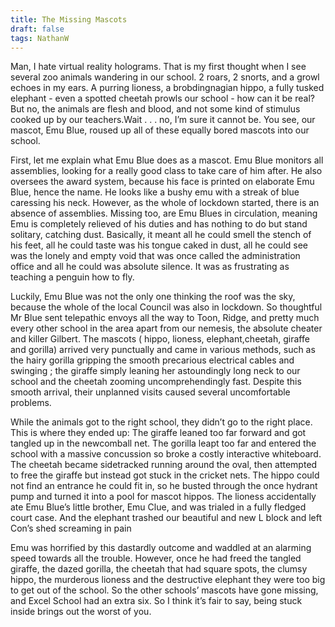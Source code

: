 ```yaml
---
title: The Missing Mascots
draft: false
tags: NathanW
---
```


Man, I hate virtual reality holograms. That is my first thought when I see several zoo animals wandering in our school. 2 roars,  2 snorts, and a growl echoes in my ears. A purring lioness, a brobdingnagian hippo, a fully tusked elephant - even a spotted cheetah prowls our school - how can it be real? But no, the animals are flesh and blood, and not some kind of stimulus cooked up by our teachers.Wait . . . no, I’m sure it cannot be. You see, our mascot, Emu Blue, roused up all of these equally bored mascots into our school.

First, let me explain what Emu Blue does as a mascot. Emu Blue monitors all assemblies, looking for a really good class to take care of him after. He also oversees the award system, because his face is printed on elaborate Emu Blue, hence the name. He looks like a bushy emu with a streak of blue caressing his neck. However, as the whole of lockdown started, there is an absence of assemblies. Missing too, are Emu Blues in circulation, meaning Emu is completely relieved of his duties and has nothing to do but stand solitary, catching dust. Basically, it meant all he could smell the stench of his feet, all he could taste was his tongue caked in dust, all he could see was the lonely and empty void that was once called the administration office and all he could was absolute silence. It was as frustrating as teaching a penguin how to fly.

Luckily, Emu Blue was not the only one thinking the roof was the sky, because the whole of the local Council was also in lockdown. So thoughtful Mr Blue sent telepathic envoys all the way to Toon, Ridge, and pretty much every other school in the area apart from our nemesis, the absolute cheater and killer Gilbert. The mascots ( hippo, lioness, elephant,cheetah, giraffe and gorilla) arrived very punctually and came in various methods, such as the hairy gorilla gripping the  smooth precarious electrical cables and swinging ; the giraffe simply leaning her astoundingly long neck to our school and the cheetah zooming uncomprehendingly fast. Despite this smooth arrival, their unplanned visits caused several uncomfortable problems.

While the animals got to the right school, they didn’t go to the right place. This is where they ended up:
The giraffe leaned too far forward and got tangled up in the newcomball net.
The gorilla leapt too far and entered the school with a massive concussion so broke a costly interactive whiteboard.
The cheetah became sidetracked running around the oval, then attempted to free the giraffe but instead got stuck in the cricket nets.
The hippo could not find an entrance he could fit in, so he busted through the once hydrant pump and turned it into a pool for mascot hippos.
The lioness accidentally ate Emu Blue’s little brother, Emu Clue, and was trialed in a fully fledged court case.
And the elephant trashed our beautiful and new L block and left Con’s shed screaming in pain


Emu was horrified by this dastardly outcome and waddled at an alarming speed towards all the trouble. However, once he had freed the tangled giraffe, the dazed gorilla, the cheetah that had square spots, the clumsy hippo, the murderous lioness and the destructive elephant they were too big to get out of the school. So the other schools’ mascots have gone missing, and Excel School had an extra six. So I think it’s fair to say, being stuck inside brings out the worst of you.

